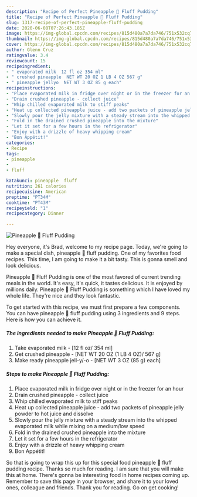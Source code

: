 ```yaml
---
description: "Recipe of Perfect Pineapple 🍍 Fluff Pudding"
title: "Recipe of Perfect Pineapple 🍍 Fluff Pudding"
slug: 1317-recipe-of-perfect-pineapple-fluff-pudding
date: 2020-06-08T07:26:43.185Z
image: https://img-global.cpcdn.com/recipes/815d480a7a7da746/751x532cq70/pineapple-🍍-fluff-pudding-recipe-main-photo.jpg
thumbnail: https://img-global.cpcdn.com/recipes/815d480a7a7da746/751x532cq70/pineapple-🍍-fluff-pudding-recipe-main-photo.jpg
cover: https://img-global.cpcdn.com/recipes/815d480a7a7da746/751x532cq70/pineapple-🍍-fluff-pudding-recipe-main-photo.jpg
author: Glenn Cruz
ratingvalue: 3.4
reviewcount: 15
recipeingredient:
- " evaporated milk  12 fl oz 354 ml"
- " crushed pineapple  NET WT 20 OZ 1 LB 4 OZ 567 g"
- " pineapple jellyo  NET WT 3 OZ 85 g each"
recipeinstructions:
- "Place evaporated milk in fridge over night or in the freezer for an hour"
- "Drain crushed pineapple - collect juice"
- "Whip chilled evaporated milk to stiff peaks"
- "Heat up collected pineapple juice - add two packets of pineapple jelly powder to hot juice and dissolve"
- "Slowly pour the jelly mixture with a steady stream into the whipped evaporated milk while mixing on a medium/low speed"
- "Fold in the drained crushed pineapple into the mixture"
- "Let it set for a few hours in the refrigerator"
- "Enjoy with a drizzle of heavy whipping cream"
- "Bon Appétit!"
categories:
- Recipe
tags:
- pineapple
- 
- fluff

katakunci: pineapple  fluff 
nutrition: 261 calories
recipecuisine: American
preptime: "PT34M"
cooktime: "PT43M"
recipeyield: "1"
recipecategory: Dinner

---
```



![Pineapple 🍍 Fluff Pudding](https://img-global.cpcdn.com/recipes/815d480a7a7da746/751x532cq70/pineapple-🍍-fluff-pudding-recipe-main-photo.jpg)

Hey everyone, it's Brad, welcome to my recipe page. Today, we're going to make a special dish, pineapple 🍍 fluff pudding. One of my favorites food recipes. This time, I am going to make it a bit tasty. This is gonna smell and look delicious.



Pineapple 🍍 Fluff Pudding is one of the most favored of current trending meals in the world. It's easy, it's quick, it tastes delicious. It is enjoyed by millions daily. Pineapple 🍍 Fluff Pudding is something which I have loved my whole life. They're nice and they look fantastic.


To get started with this recipe, we must first prepare a few components. You can have pineapple 🍍 fluff pudding using 3 ingredients and 9 steps. Here is how you can achieve it.

<!--inarticleads1-->

##### The ingredients needed to make Pineapple 🍍 Fluff Pudding:

1. Take  evaporated milk - [12 fl oz/ 354 ml]
1. Get  crushed pineapple - [NET WT 20 OZ (1 LB 4 OZ)/ 567 g]
1. Make ready  pineapple jell-y/-o - [NET WT 3 OZ (85 g) each]




<!--inarticleads2-->

##### Steps to make Pineapple 🍍 Fluff Pudding:

1. Place evaporated milk in fridge over night or in the freezer for an hour
1. Drain crushed pineapple - collect juice
1. Whip chilled evaporated milk to stiff peaks
1. Heat up collected pineapple juice - add two packets of pineapple jelly powder to hot juice and dissolve
1. Slowly pour the jelly mixture with a steady stream into the whipped evaporated milk while mixing on a medium/low speed
1. Fold in the drained crushed pineapple into the mixture
1. Let it set for a few hours in the refrigerator
1. Enjoy with a drizzle of heavy whipping cream
1. Bon Appétit!




So that is going to wrap this up for this special food pineapple 🍍 fluff pudding recipe. Thanks so much for reading. I am sure that you will make this at home. There's gonna be interesting food in home recipes coming up. Remember to save this page in your browser, and share it to your loved ones, colleague and friends. Thank you for reading. Go on get cooking!
